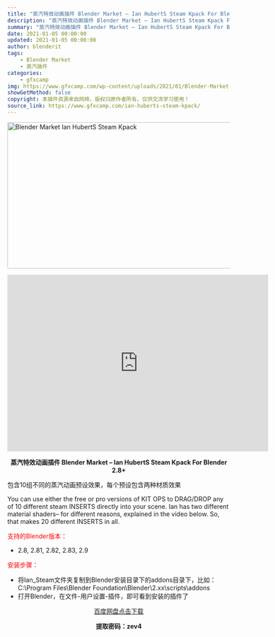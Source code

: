 ```yaml
---
title: "蒸汽特效动画插件 Blender Market – Ian HubertS Steam Kpack For Blender 2.8+"
description: "蒸汽特效动画插件 Blender Market – Ian HubertS Steam Kpack For Blender 2.8+ 包含10组不同的蒸汽动画预设效果，每个预设包含两种材质..."
summary: "蒸汽特效动画插件 Blender Market – Ian HubertS Steam Kpack For Blender 2.8+ 包含10组不同的蒸汽动画预设效果，每个预设包含两种材质..."
date: 2021-01-05 00:00:00
updated: 2021-01-05 00:00:00
author: blenderit
tags: 
    - Blender Market
    - 蒸汽插件
categories:
    - gfxcamp
img: https://www.gfxcamp.com/wp-content/uploads/2021/01/Blender-Market-Ian-HubertS-Steam-Kpack.jpg
showGetMethod: false
copyright: 本插件资源来自网络，版权归原作者所有，仅供交流学习使用！
source_link: https://www.gfxcamp.com/ian-huberts-steam-kpack/
---
```

<div><p><img decoding="async" class="aligncenter size-full wp-image-91768" src="https://www.gfxcamp.com/wp-content/uploads/2021/01/Blender-Market-Ian-HubertS-Steam-Kpack.jpg" data-src="https://www.gfxcamp.com/wp-content/uploads/2021/01/Blender-Market-Ian-HubertS-Steam-Kpack.jpg" alt="Blender Market Ian HubertS Steam Kpack" width="590" height="331" data-srcset="https://www.gfxcamp.com/wp-content/uploads/2021/01/Blender-Market-Ian-HubertS-Steam-Kpack.jpg 590w, https://www.gfxcamp.com/wp-content/uploads/2021/01/Blender-Market-Ian-HubertS-Steam-Kpack-150x84.jpg 150w, https://www.gfxcamp.com/wp-content/uploads/2021/01/Blender-Market-Ian-HubertS-Steam-Kpack-160x90.jpg 160w, https://www.gfxcamp.com/wp-content/uploads/2021/01/Blender-Market-Ian-HubertS-Steam-Kpack-437x245.jpg 437w" data-sizes="(max-width: 590px) 100vw, 590px"></p><p style="text-align: center;"><iframe loading="lazy" src="https://player.youku.com/embed/XNTA0NDMxODI1Mg==" width="590" height="400" frameborder="0" allowfullscreen="allowfullscreen"></iframe></p><p style="text-align: center;"><strong>蒸汽特效动画插件 Blender Market – Ian HubertS Steam Kpack For Blender 2.8+</strong></p><p style="text-align: left;">包含10组不同的蒸汽动画预设效果，每个预设包含两种材质效果</p><p style="text-align: left;">You can use either the free or pro versions of KIT OPS to DRAG/DROP any of 10 different steam INSERTS directly into your scene. Ian has two different material shaders– for different reasons, explained in the video below. So, that makes 20 different INSERTS in all.</p><p style="text-align: left;"><span style="color: #ff0000;">支持的Blender版本：</span></p><ul>
<li style="text-align: left;">2.8, 2.81, 2.82, 2.83, 2.9</li>
</ul><p style="text-align: left;"><span style="color: #ff0000;">安装步骤：</span></p><ul>
<li>将Ian_Steam文件夹复制到Blender安装目录下的addons目录下，比如：C:\Program Files\Blender Foundation\Blender\2.xx\scripts\addons</li>
<li>打开Blender，在文件-用户设置-插件，即可看到安装的插件了</li>
</ul><p style="text-align: center;"><a class="maxbutton-3 maxbutton maxbutton-baidu" target="_blank" rel="noopener" href="https://pan.baidu.com/s/1ZF3GbOTEpn2JfRrem1xdKg"><span class="mb-text">百度网盘点击下载</span></a></p><p style="text-align: center;"><strong>提取密码：zev4</strong></p></div>